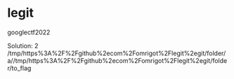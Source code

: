 # legit
googlectf2022


Solution:
2
/tmp/https%3A%2F%2Fgithub%2ecom%2Fomrigot%2Flegit%2egit/folder/a//tmp/https%3A%2F%2Fgithub%2ecom%2Fomrigot%2Flegit%2egit/folder/to_flag
